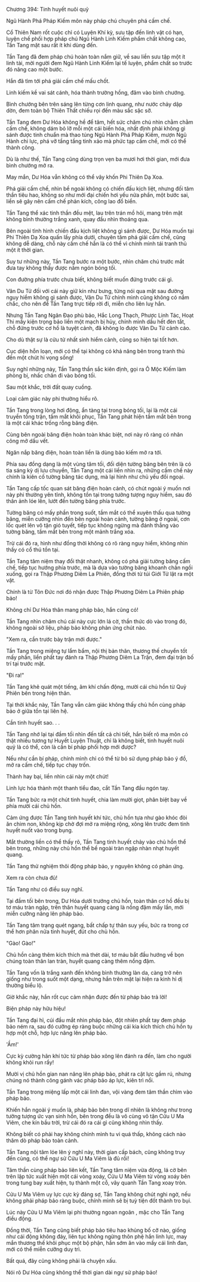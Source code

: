 




Chương 394: Tinh huyết nuôi quỷ


Ngũ Hành Phá Pháp Kiếm môn này pháp chú chuyên phá cấm chế.

Cổ Thiên Nam rốt cuộc chỉ có Luyện Khí kỳ, sưu tập đến linh vật có hạn, luyện chế phối hợp pháp chú Ngũ Hành Linh Kiếm phẩm chất không cao, Tần Tang mặt sau rất ít khi dùng đến.

Tần Tang đã đem pháp chú hoàn toàn nắm giữ, về sau liền sưu tập một ít linh tài, mời người đem Ngũ Hành Linh Kiếm lại tế luyện, phẩm chất so trước đó nâng cao một bước.

Hắn đã tìm tới phá giải cấm chế mấu chốt.

Linh kiếm kề vai sát cánh, hóa thành trường hồng, đâm vào bình chướng.

Bình chướng bên trên sáng lên từng cơn linh quang, như nước chảy dập dờn, đem toàn bộ Thiên Thất chiếu rọi đến màu sắc sặc sỡ.

Tần Tang đem Dư Hóa không hề để tâm, hết sức chăm chú nhìn chằm chằm cấm chế, không dám bỏ lỡ mỗi một cái biến hóa, nhất định phải không gì sánh được tinh chuẩn mà thao túng Ngũ Hành Phá Pháp Kiếm, mượn Ngũ Hành chi lực, phá vỡ tầng tầng tinh xảo mà phức tạp cấm chế, mới có thể thành công.

Dù là như thế, Tần Tang cũng dùng trọn vẹn ba mươi hơi thời gian, mới đưa bình chướng mở ra.

May mắn, Dư Hóa vẫn không có thể vây khốn Phi Thiên Dạ Xoa.

Phá giải cấm chế, nhìn bề ngoài không có chiến đấu kịch liệt, nhưng đối tâm thần tiêu hao, không so như mới đại chiến hơi yếu nửa phần, một bước sai, liền sẽ gây nên cấm chế phản kích, công lao đổ biển.

Tần Tang thể xác tinh thần đều mệt, lau trên trán mồ hôi, mang trên mặt không bình thường trắng xanh, quay đầu nhìn thoáng qua.

Bên ngoài tình hình chiến đấu kịch liệt không gì sánh được, Dư Hóa muốn tại Phi Thiên Dạ Xoa quấn lấy phía dưới, chuyên tâm phá giải cấm chế, cũng không dễ dàng, chỗ này cấm chế hẳn là có thể vì chính mình tái tranh thủ một ít thời gian.

Suy tư những này, Tần Tang bước ra một bước, nhìn chăm chú trước mắt đưa tay không thấy được năm ngón bóng tối.

Con đường phía trước chưa biết, không biết muốn đứng trước cái gì.

Vân Du Tử đối với cái này giữ kín như bưng, từng nói qua mặt sau đường nguy hiểm không gì sánh được, Vân Du Tử chính mình cũng không có nắm chắc, cho nên để Tần Tang trực tiếp rời đi, miễn cho liên luỵ hắn.

Nhưng Tần Tang Ngân Đao phù bảo, Hắc Long Thạch, Phược Linh Tác, Hoạt Thi mấy kiện trọng bảo liền một mạch bị hủy, chính mình dầu hết đèn tắt, chỗ đứng trước cơ hồ là tuyệt cảnh, đã không lo được Vân Du Tử cảnh cáo.

Cho dù thật sự là cửu tử nhất sinh hiểm cảnh, cũng so hiện tại tốt hơn.

Cục diện hỗn loạn, mới có thể tại không có khả năng bên trong tranh thủ đến một chút hi vọng sống!

Suy nghĩ những này, Tần Tang thần sắc kiên định, gọi ra Ô Mộc Kiếm làm phòng bị, nhấc chân đi vào bóng tối.

Sau một khắc, trời đất quay cuồng.

Loại cảm giác này phi thường hiểu rõ.

Tần Tang trong lòng hơi động, ẩn tàng tại trong bóng tối, lại là một cái truyền tống trận, tầm mắt khôi phục, Tần Tang phát hiện tầm mắt bên trong là một cái khác trống rỗng băng điện.

Cùng bên ngoài băng điện hoàn toàn khác biệt, nơi này rõ ràng có nhân công mở dấu vết.

Ngăn nắp băng điện, hoàn toàn liền là dùng bảo kiếm mở ra tới.

Phía sau đồng dạng là một vùng tăm tối, đối diện tường băng bên trên là có tia sáng kỳ dị lưu chuyển, Tần Tang một cái liền nhìn ra, những cấm chế này chính là kiên cố tường băng tác dụng, mà lại hình như chủ yếu đối ngoại.

Tần Tang cấp tốc quan sát băng điện hoàn cảnh, có chút ngoài ý muốn nơi này phi thường yên tĩnh, không tồn tại trong tưởng tượng nguy hiểm, sau đó thân ảnh lóe lên, lướt đến tường băng phía trước.

Tường băng có mấy phần trong suốt, tầm mắt có thể xuyên thấu qua tường băng, miễn cưỡng nhìn đến bên ngoài hoàn cảnh, tường băng ở ngoài, cơn lốc quét lên vô tận gió tuyết, tiếp tục không ngừng mà đánh thẳng vào tường băng, tầm mắt bên trong một mảnh trắng xóa.

Trừ cái đó ra, hình như đồng thời không có rõ ràng nguy hiểm, không nhìn thấy có cổ thú tồn tại.

Tần Tang tâm niệm thay đổi thật nhanh, không có phá giải tường băng cấm chế, tiếp tục hướng phía trước, mà là dựa vào tường băng khoanh chân ngồi xuống, gọi ra Thập Phương Diêm La Phiên, đồng thời từ túi Giới Tử lật ra một vật.

Chính là từ Tôn Đức nơi đó nhận được Thập Phương Diêm La Phiên pháp bảo!

Không chỉ Dư Hóa thân mang pháp bảo, hắn cũng có!

Tần Tang nhìn chăm chú cái này cực lớn lá cờ, thần thức dò vào trong đó, không ngoài sở liệu, pháp bảo không phản ứng chút nào.

"Xem ra, cần trước bày trận mới được."

Tần Tang trong miệng tự lẩm bẩm, nội thị bản thân, thương thế chuyển tốt mấy phần, liền phất tay đánh ra Thập Phương Diêm La Trận, đem đại trận bố trí tại trước mặt.

"Đi ra!"

Tần Tang khẽ quát một tiếng, âm khí chấn động, mười cái chủ hồn từ Quỷ Phiên bên trong hiện thân.

Tại thời khắc này, Tần Tang vẫn cảm giác không thấy chủ hồn cùng pháp bảo ở giữa tồn tại liên hệ.

Cần tinh huyết sao. . .

Tần Tang nhớ lại tại đầm tối nhìn đến tất cả chi tiết, hắn biết rõ ma môn có thật nhiều tương tự Huyết Luyện Thuật, chỉ là không biết, tinh huyết nuôi quỷ là có thể, còn là cần bí pháp phối hợp mới được?

Nếu như cần bí pháp, chính mình chỉ có thể từ bỏ sử dụng pháp bảo ý đồ, mở ra cấm chế, tiếp tục chạy trốn.

Thành hay bại, liền nhìn cái này một chút!

Linh lực hóa thành một thanh tiểu đao, cắt Tần Tang đầu ngón tay.

Tần Tang bức ra một chút tinh huyết, chia làm mười giọt, phân biệt bay về phía mười cái chủ hồn.

Cảm ứng được Tần Tang tinh huyết khí tức, chủ hồn tựa như gào khóc đòi ăn chim non, không kịp chờ đợi mở ra miệng rộng, xông lên trước đem tinh huyết nuốt vào trong bụng.

Mắt thường liền có thể thấy rõ, Tần Tang tinh huyết chảy vào chủ hồn thể bên trong, những này chủ hồn thể bề ngoài tràn ngập nhàn nhạt huyết quang.

Tần Tang thử nghiệm thôi động pháp bảo, y nguyên không có phản ứng.

Xem ra còn chưa đủ!

Tần Tang như có điều suy nghĩ.

Tại đầm tối bên trong, Dư Hóa dưới trướng chủ hồn, toàn thân cơ hồ đều bị tơ máu tràn ngập, trên thân huyết quang càng là nồng đậm mấy lần, mới miễn cưỡng nâng lên pháp bảo.

Tần Tang tâm trạng quét ngang, bất chấp tự thân suy yếu, bức ra trong cơ thể hơn phân nửa tinh huyết, đút cho chủ hồn.

"Gào! Gào!"

Chủ hồn càng thêm kích thích mà thét dài, tơ máu bắt đầu hướng về bọn chúng toàn thân lan tràn, huyết quang càng thêm nồng đậm.

Tần Tang vốn là trắng xanh đến không bình thường làn da, càng trở nên giống như trong suốt một dạng, nhưng hắn trên mặt lại hiện ra kinh hỉ dị thường biểu lộ.

Giờ khắc này, hắn rốt cục cảm nhận được đến từ pháp bảo trả lời!

Biện pháp này hữu hiệu!

Tần Tang đại hỉ, cúi đầu mắt nhìn pháp bảo, đột nhiên phất tay đem pháp bảo ném ra, sau đó cưỡng ép ràng buộc những cái kia kích thích chủ hồn tụ hợp một chỗ, hợp lực nâng lên pháp bảo.

'Ầm!'

Cực kỳ cường hãn khí tức từ pháp bảo xông lên đánh ra đến, làm cho người không khỏi run rẩy!

Mười vị chủ hồn gian nan nâng lên pháp bảo, phát ra cật lực gầm rú, nhưng chúng nó thành công gánh vác pháp bảo áp lực, kiên trì nổi.

Tần Tang trong miệng lấp một cái linh đan, vội vàng đem tâm thần chìm vào pháp bảo.

Khiến hắn ngoài ý muốn là, pháp bảo bên trong dĩ nhiên là không như trong tưởng tượng ức vạn sinh hồn, bên trong đều là vô cùng vô tận Cửu U Ma Viêm, che kín bầu trời, trừ cái đó ra cái gì cũng không nhìn thấy.

Không biết có phải hay không chính mình tu vi quá thấp, không cách nào thăm dò pháp bảo toàn cảnh.

Tần Tang nội tâm lóe lên ý nghĩ này, thời gian cấp bách, cũng không truy đến cùng, có thể ngự sử Cửu U Ma Viêm là đủ rồi!

Tâm thần cùng pháp bảo liên kết, Tần Tang tâm niệm vừa động, lá cờ bên trên lập tức xuất hiện một cái vòng xoáy, Cửu U Ma Viêm từ vòng xoáy bên trong tung bay xuất hiện, tụ thành một cỗ, vây quanh Tần Tang xoay tròn.

Cửu U Ma Viêm uy lực cực kỳ đáng sợ, Tần Tang không chút nghi ngờ, nếu không phải pháp bảo ràng buộc, chính mình sẽ bị tuỳ tiện đốt thành tro bụi.

Lúc này Cửu U Ma Viêm lại phi thường ngoan ngoãn , mặc cho Tần Tang điều động.

Đồng thời, Tần Tang cũng biết pháp bảo tiêu hao khủng bố cỡ nào, giống như cái động không đáy, liên tục không ngừng thôn phệ hắn linh lực, may mắn thương thế khôi phục một bộ phận, hắn sớm ăn vào mấy cái linh đan, mới có thể miễn cưỡng duy trì.

Bất quá, đây cũng không phải là chuyện xấu.

Nói rõ Dư Hóa cũng không thể thời gian dài ngự sử pháp bảo!




